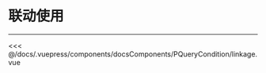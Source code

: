 # 联动使用

---

<common-code-format>
  <docsComponents-PQueryCondition-linkage slot="source"></docsComponents-PQueryCondition-linkage>

<<< @/docs/.vuepress/components/docsComponents/PQueryCondition/linkage.vue
</common-code-format>
